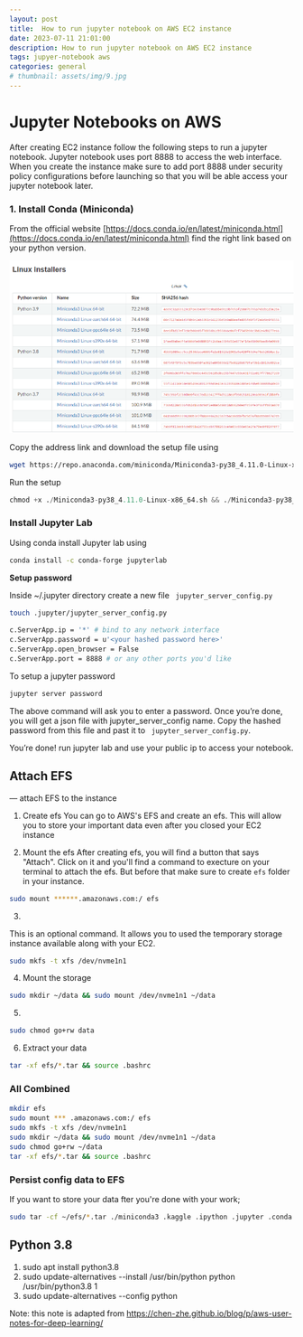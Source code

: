 ```yaml
---
layout: post
title:  How to run jupyter notebook on AWS EC2 instance
date: 2023-07-11 21:01:00
description: How to run jupyter notebook on AWS EC2 instance
tags: jupyer-notebook aws
categories: general
# thumbnail: assets/img/9.jpg
---
```


# Jupyter Notebooks on AWS

After creating EC2 instance follow the following steps to run a jupyter notebook. Jupyter notebook uses port 8888 to access the web interface. When you create the instance make sure to add port 8888 under security policy configurations before launching so that you will be able access your jupyter notebook later.

### 1. Install Conda (Miniconda)

From the official website [https://docs.conda.io/en/latest/miniconda.html](https://docs.conda.io/en/latest/miniconda.html) find the right link based on your python version.

![python-versions](assets/img/python_versions.png)

Copy the address link and download the setup file using

```bash
wget https://repo.anaconda.com/miniconda/Miniconda3-py38_4.11.0-Linux-x86_64.sh
```

Run the setup

```python
chmod +x ./Miniconda3-py38_4.11.0-Linux-x86_64.sh && ./Miniconda3-py38_4.11.0-Linux-x86_64.sh
```

### Install Jupyter Lab

Using conda install Jupyter lab using

```bash
conda install -c conda-forge jupyterlab
```

**Setup password**

Inside ~/.jupyter directory create a new file ` jupyter_server_config.py`

```bash
touch .jupyter/jupyter_server_config.py
```

```bash
c.ServerApp.ip = '*' # bind to any network interface
c.ServerApp.password = u'<your hashed password here>'
c.ServerApp.open_browser = False
c.ServerApp.port = 8888 # or any other ports you'd like
```

To setup a jupyter password

```bash
jupyter server password
```

The above command will ask you to enter a password. Once you’re done, you will get a json file with jupyter_server_config name. Copy the hashed password from this file and past it to ` jupyter_server_config.py`.

You’re done! run jupyter lab and use your public ip to access your notebook.

## Attach EFS

— attach EFS to the instance

1. Create efs
You can go to AWS's EFS and create an efs. This will allow you to store your important data even after you closed your EC2 instance

2. Mount the efs
After creating efs, you will find a button that says "Attach". Click on it and you'll find a command to execture on your terminal to attach the efs. But before that make sure to create `efs` folder in your instance.
    
```bash
sudo mount ******.amazonaws.com:/ efs
```
    
3. 
This is an optional command. It allows you to used the temporary storage instance available along with your EC2.

```bash
sudo mkfs -t xfs /dev/nvme1n1
```

4. Mount the storage

```bash
sudo mkdir ~/data && sudo mount /dev/nvme1n1 ~/data
```

5. 

```bash
sudo chmod go+rw data
```

6. Extract your data

```bash
tar -xf efs/*.tar && source .bashrc
```

### All Combined

```bash
mkdir efs
sudo mount *** .amazonaws.com:/ efs
sudo mkfs -t xfs /dev/nvme1n1
sudo mkdir ~/data && sudo mount /dev/nvme1n1 ~/data
sudo chmod go+rw ~/data
tar -xf efs/*.tar && source .bashrc
```

### Persist config data to EFS

If you want to store your data fter you're done with your work;

```bash
sudo tar -cf ~/efs/*.tar ./miniconda3 .kaggle .ipython .jupyter .conda .bashrc
```

## Python 3.8

1. sudo apt install python3.8
2. sudo update-alternatives --install /usr/bin/python python /usr/bin/python3.8 1
3. sudo update-alternatives --config python

Note: this note is adapted from https://chen-zhe.github.io/blog/p/aws-user-notes-for-deep-learning/